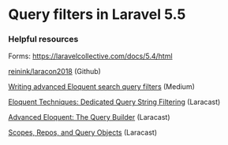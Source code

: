 # Query filters in Laravel 5.5


### Helpful resources

Forms: https://laravelcollective.com/docs/5.4/html

[reinink/laracon2018](https://github.com/reinink/laracon2018) (Github)

[Writing advanced Eloquent search query filters](https://m.dotdev.co/writing-advanced-eloquent-search-query-filters-de8b6c2598db) (Medium)

[Eloquent Techniques: Dedicated Query String Filtering](https://laracasts.com/series/eloquent-techniques/episodes/4) (Laracast)

[Advanced Eloquent: The Query Builder](https://laracasts.com/series/advanced-eloquent/episodes/4) (Laracast)

[Scopes, Repos, and Query Objects](https://laracasts.com/lessons/scopes-repositories-and-query-objects) (Laracast)



